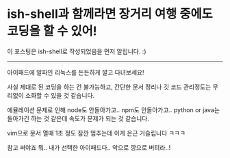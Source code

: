 # ish-shell과 함께라면 장거리 여행 중에도 코딩을 할 수 있어!

이 포스팅은 ish-shell로 작성되었음을 먼저 알립니다. :)

-----

아이패드에 알파인 리눅스를 든든하게 깔고 다녀보세요!

사실 제대로 된 코딩을 하는 건 불가능하고, 간단한 문서 정리나 깃 코드 관리정도는 무리없이 소화할 수 있을 것 같습니다.

에뮬레이션 문제로 인해 node도 안돌아가고.. npm도 안돌아가고.. python or java는 돌아가긴 하는 것 같은데 속도가 문제가 되는 것 같습니다.

vim으로 문서 열때 1초 정도 잠깐 멈추는데 이게 은근 거슬립니다 ㅋㅋㅋ

참고 써야죠 뭐.. 내가 선택한 아이패드다.. 악으로 깡으로 버텨라..!
